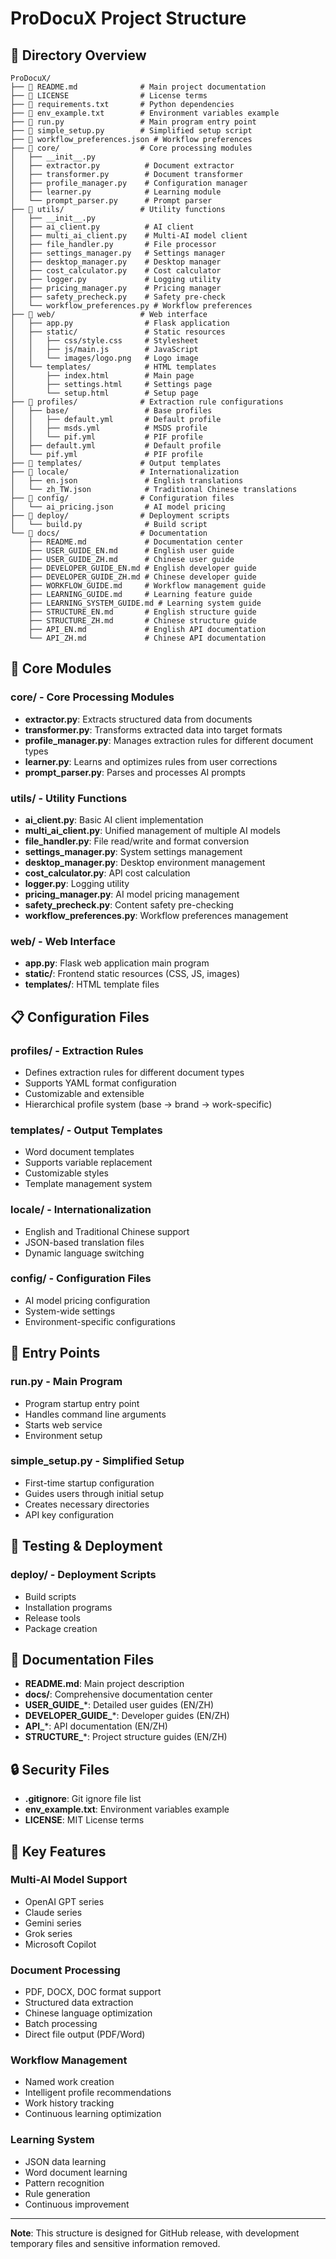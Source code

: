 # ProDocuX Project Structure

## 📁 Directory Overview

```
ProDocuX/
├── 📄 README.md              # Main project documentation
├── 📄 LICENSE                # License terms
├── 📄 requirements.txt       # Python dependencies
├── 📄 env_example.txt        # Environment variables example
├── 📄 run.py                 # Main program entry point
├── 📄 simple_setup.py        # Simplified setup script
├── 📄 workflow_preferences.json # Workflow preferences
├── 📁 core/                  # Core processing modules
│   ├── __init__.py
│   ├── extractor.py          # Document extractor
│   ├── transformer.py        # Document transformer
│   ├── profile_manager.py    # Configuration manager
│   ├── learner.py            # Learning module
│   └── prompt_parser.py      # Prompt parser
├── 📁 utils/                 # Utility functions
│   ├── __init__.py
│   ├── ai_client.py          # AI client
│   ├── multi_ai_client.py    # Multi-AI model client
│   ├── file_handler.py       # File processor
│   ├── settings_manager.py   # Settings manager
│   ├── desktop_manager.py    # Desktop manager
│   ├── cost_calculator.py    # Cost calculator
│   ├── logger.py             # Logging utility
│   ├── pricing_manager.py    # Pricing manager
│   ├── safety_precheck.py    # Safety pre-check
│   └── workflow_preferences.py # Workflow preferences
├── 📁 web/                   # Web interface
│   ├── app.py                # Flask application
│   ├── static/               # Static resources
│   │   ├── css/style.css     # Stylesheet
│   │   ├── js/main.js        # JavaScript
│   │   └── images/logo.png   # Logo image
│   └── templates/            # HTML templates
│       ├── index.html        # Main page
│       ├── settings.html     # Settings page
│       └── setup.html        # Setup page
├── 📁 profiles/              # Extraction rule configurations
│   ├── base/                 # Base profiles
│   │   ├── default.yml       # Default profile
│   │   ├── msds.yml          # MSDS profile
│   │   └── pif.yml           # PIF profile
│   ├── default.yml           # Default profile
│   └── pif.yml               # PIF profile
├── 📁 templates/             # Output templates
├── 📁 locale/                # Internationalization
│   ├── en.json               # English translations
│   └── zh_TW.json            # Traditional Chinese translations
├── 📁 config/                # Configuration files
│   └── ai_pricing.json       # AI model pricing
├── 📁 deploy/                # Deployment scripts
│   └── build.py              # Build script
└── 📁 docs/                  # Documentation
    ├── README.md             # Documentation center
    ├── USER_GUIDE_EN.md      # English user guide
    ├── USER_GUIDE_ZH.md      # Chinese user guide
    ├── DEVELOPER_GUIDE_EN.md # English developer guide
    ├── DEVELOPER_GUIDE_ZH.md # Chinese developer guide
    ├── WORKFLOW_GUIDE.md     # Workflow management guide
    ├── LEARNING_GUIDE.md     # Learning feature guide
    ├── LEARNING_SYSTEM_GUIDE.md # Learning system guide
    ├── STRUCTURE_EN.md       # English structure guide
    ├── STRUCTURE_ZH.md       # Chinese structure guide
    ├── API_EN.md             # English API documentation
    └── API_ZH.md             # Chinese API documentation
```

## 🔧 Core Modules

### core/ - Core Processing Modules
- **extractor.py**: Extracts structured data from documents
- **transformer.py**: Transforms extracted data into target formats
- **profile_manager.py**: Manages extraction rules for different document types
- **learner.py**: Learns and optimizes rules from user corrections
- **prompt_parser.py**: Parses and processes AI prompts

### utils/ - Utility Functions
- **ai_client.py**: Basic AI client implementation
- **multi_ai_client.py**: Unified management of multiple AI models
- **file_handler.py**: File read/write and format conversion
- **settings_manager.py**: System settings management
- **desktop_manager.py**: Desktop environment management
- **cost_calculator.py**: API cost calculation
- **logger.py**: Logging utility
- **pricing_manager.py**: AI model pricing management
- **safety_precheck.py**: Content safety pre-checking
- **workflow_preferences.py**: Workflow preferences management

### web/ - Web Interface
- **app.py**: Flask web application main program
- **static/**: Frontend static resources (CSS, JS, images)
- **templates/**: HTML template files

## 📋 Configuration Files

### profiles/ - Extraction Rules
- Defines extraction rules for different document types
- Supports YAML format configuration
- Customizable and extensible
- Hierarchical profile system (base → brand → work-specific)

### templates/ - Output Templates
- Word document templates
- Supports variable replacement
- Customizable styles
- Template management system

### locale/ - Internationalization
- English and Traditional Chinese support
- JSON-based translation files
- Dynamic language switching

### config/ - Configuration Files
- AI model pricing configuration
- System-wide settings
- Environment-specific configurations

## 🚀 Entry Points

### run.py - Main Program
- Program startup entry point
- Handles command line arguments
- Starts web service
- Environment setup

### simple_setup.py - Simplified Setup
- First-time startup configuration
- Guides users through initial setup
- Creates necessary directories
- API key configuration

## 🧪 Testing & Deployment

### deploy/ - Deployment Scripts
- Build scripts
- Installation programs
- Release tools
- Package creation

## 📝 Documentation Files

- **README.md**: Main project description
- **docs/**: Comprehensive documentation center
- **USER_GUIDE_***: Detailed user guides (EN/ZH)
- **DEVELOPER_GUIDE_***: Developer guides (EN/ZH)
- **API_***: API documentation (EN/ZH)
- **STRUCTURE_***: Project structure guides (EN/ZH)

## 🔒 Security Files

- **.gitignore**: Git ignore file list
- **env_example.txt**: Environment variables example
- **LICENSE**: MIT License terms

## 🌟 Key Features

### Multi-AI Model Support
- OpenAI GPT series
- Claude series
- Gemini series
- Grok series
- Microsoft Copilot

### Document Processing
- PDF, DOCX, DOC format support
- Structured data extraction
- Chinese language optimization
- Batch processing
- Direct file output (PDF/Word)

### Workflow Management
- Named work creation
- Intelligent profile recommendations
- Work history tracking
- Continuous learning optimization

### Learning System
- JSON data learning
- Word document learning
- Pattern recognition
- Rule generation
- Continuous improvement

---

**Note**: This structure is designed for GitHub release, with development temporary files and sensitive information removed.





